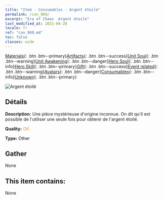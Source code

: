 ```yaml
---
title: "Item - Consumables - Argent étoilé"
permalink: /con_969/
excerpt: "Era of Chaos  Argent étoilé"
last_modified_at: 2021-04-28
locale: fr
ref: "con_969.md"
toc: false
classes: wide
---
```

 [Materials](/ItemsFR/){: .btn .btn--primary}[Artifacts](/ItemsFR/Artifacts/){: .btn .btn--success}[Unit Soul](/ItemsFR/UnitSoul/){: .btn .btn--warning}[Unit Awakening](/ItemsFR/UnitAwakening/){: .btn .btn--danger}[Hero Soul](/ItemsFR/HeroSoul/){: .btn .btn--info}[Hero Skill](/ItemsFR/HeroSkill/){: .btn .btn--primary}[Gift](/ItemsFR/Gift/){: .btn .btn--success}[Event related](/ItemsFR/Events/){: .btn .btn--warning}[Avatars](/ItemsFR/Avatars/){: .btn .btn--danger}[Consumables](/ItemsFR/Consumables/){: .btn .btn--info}[Unknown](/ItemsFR/Unknown/){: .btn .btn--primary}

 ![Argent étoilé](/images/t/artifact_41003.png)

## Détails
 **Description:** Une pièce mystérieuse d'origine inconnue. On dit qu'il est possible de l'utiliser une seule fois pour obtenir de l'argent étoilé.

 **Quality:** <span style="color: #FF8C00">OK</span>

 **Type:** Other

## Gather

  None

## This item contains:

  None

